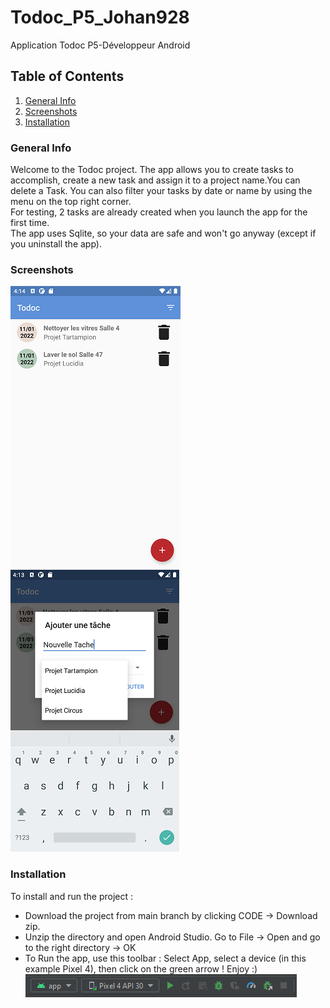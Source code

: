 # Todoc_P5_Johan928
 Application Todoc P5-Développeur Android
## Table of Contents
1. [General Info](#general-info)
2. [Screenshots](#technologies)
3. [Installation](#installation)
### General Info
Welcome to the Todoc project. The app allows you to create tasks to accomplish, create a new task and assign it to a project name.You can delete a Task. You can also filter your tasks by date or name by using the menu on the top right corner.
<br>For testing, 2 tasks are already created when you launch the app for the first time.
<br>The app uses Sqlite, so your data are safe and won't go anyway (except if you uninstall the app).
### Screenshots
![Image text](/screens/1.png)
![Image text](/screens/2.png)
### Installation
To install and run the project :
* Download the project from main branch by clicking CODE -> Download zip.
* Unzip the directory and open Android Studio. Go to File -> Open and go to the right directory -> OK
* To Run the app, use this toolbar : Select App, select a device (in this example Pixel 4), then click on the green arrow ! Enjoy :)
![Image text](/screens/4.png)
